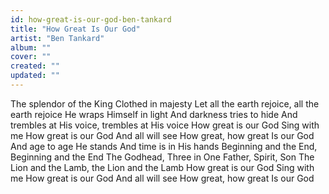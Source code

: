 ```yaml
---
id: how-great-is-our-god-ben-tankard
title: "How Great Is Our God"
artist: "Ben Tankard"
album: ""
cover: ""
created: ""
updated: ""
---
```


The splendor of the King
Clothed in majesty
Let all the earth rejoice, all the earth rejoice
He wraps Himself in light
And darkness tries to hide
And trembles at His voice, trembles at His voice
How great is our God
Sing with me
How great is our God
And all will see
How great, how great
Is our God
And age to age He stands
And time is in His hands
Beginning and the End, Beginning and the End
The Godhead, Three in One
Father, Spirit, Son
The Lion and the Lamb, the Lion and the Lamb
How great is our God
Sing with me
How great is our God
And all will see
How great, how great
Is our God